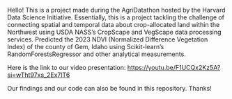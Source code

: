 Hello! This is a project made during the AgriDatathon hosted by the Harvard Data Science Initiative. 
Essentially, this is a project tackling the challenge of connecting spatial and temporal 
data about crop-allocated land within the Northwest using USDA NASS’s CropScape and VegScape 
data processing services. Predicted the 2023 NDVI (Normalized Difference Vegetation Index) 
of the county of Gem, Idaho using Scikit-learn’s RandomForestsRegressor and other analytical measurements. 

Here is the link to our video presentation: 
https://youtu.be/F1UCQx2Kz5A?si=wTht97xs_2Ex7lT6

Our findings and our code can also be found in this repository. 
Thanks!
